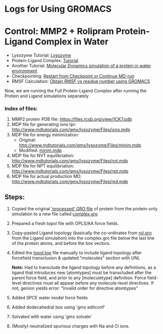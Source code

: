 # Logs for Using GROMACS

# Control: MMP2 + Rolipram Protein-Ligand Complex in Water

* Lysozyme Tutorial: [Lysozyme](http://www.mdtutorials.com/gmx/lysozyme/index.html)
* Protein-Ligand Complex: [Tutorial](http://www.mdtutorials.com/gmx/complex/)
* Another Tutorial: [Molecular Dynamics simulation of a protein in water environment](https://www.compchems.com/gromacs-tutorial-molecular-dynamics-simulation-of-a-protein-in-water-environment/#protein-selection-and-initial-setup)
* Checkpointing: [Restart from Checkpoint or Continue MD-run](https://www.compchems.com/extend-or-continue-a-gromacs-simulation/)
* RMSF Calculation: [Obtain RMSF vs residue number using GROMACS](https://www.compchems.com/how-to-compute-the-rmsf-using-gromacs/)


Now, we are running the Full Protein-Ligand Complex after running the Protein and Ligand simulations separately

### Index of files:
 
1. MMP2 protein PDB file: https://files.rcsb.org/view/1CK7.pdb
2. MDP file for generating ions tpr: http://www.mdtutorials.com/gmx/lysozyme/Files/ions.mdp
3. MDP file for energy minimization: 
    * Original: http://www.mdtutorials.com/gmx/lysozyme/Files/minim.mdp
    * Modified: [minim.mdp](minim.mdp)
4. MDP file for NVT equilibriation: http://www.mdtutorials.com/gmx/lysozyme/Files/nvt.mdp
5. MDP file for NPT equilibriation: http://www.mdtutorials.com/gmx/lysozyme/Files/npt.mdp
6. MDP file for actual production MD: http://www.mdtutorials.com/gmx/lysozyme/Files/md.mdp

## Steps:
1. Copied the original ['processed' GRO file](../MMP2_Protein/1ck7_processed.gro) of protein from the protein-only simulation to a new file called [complex.gro](complex.gro)
2. Prepared a fresh topol file with OPLS/AA force fields.
3. Copy-pasted Ligand topology (basically the co-ordinates from [rol.gro](../Rolipram/rol.gro) from the Ligand simulation) into the complex.gro file below the last line of the protein atoms, and before the box vectors.
4. Edited the [topol.top](topol.top) file manually to include ligand topology after forcefield transclusion & updated "molecules" section with UNL
    
    **Note:** Had to transclude the ligand topology before any definitions, as a ligand that introduces new [atomtypes] must be transcluded
              after the parent force field, and prior to any [moleculetype] definition. Force field-level directives must all appear before
              any molecule-level directives. If not, genion yields error: "Invalid order for directive atomtypes"

5. Added SPCE water model force fields  
4. Added dodecahedral box using 'gmx editconf'
5. Solvated with water using 'gmx solvate'
6. (Mostly) neutralized  spurious charges with Na and Cl ions.
